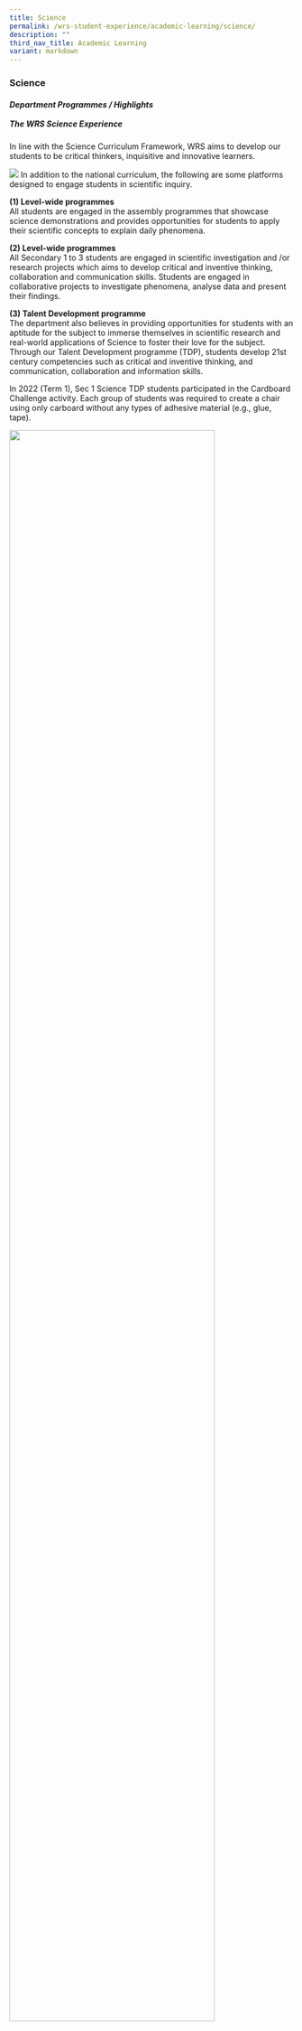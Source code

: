 ```yaml
---
title: Science
permalink: /wrs-student-experience/academic-learning/science/
description: ""
third_nav_title: Academic Learning
variant: markdown
---
```

### **Science**
##### **Department Programmes / Highlights**<br><br>**The WRS Science Experience**

In line with the Science Curriculum Framework, WRS aims to develop our students to be critical thinkers, inquisitive and innovative learners. 

![](/images/Sci__Picture1.jpg)
In addition to the national curriculum, the following are some platforms designed to engage students in scientific inquiry.

**(1) Level-wide programmes**<br>
All students are engaged in the assembly programmes that showcase science demonstrations and provides opportunities for students to apply their scientific concepts to explain daily phenomena.

**(2) Level-wide programmes**<br>
All Secondary 1 to 3 students are engaged in scientific investigation and /or research projects which aims to develop critical and inventive thinking, collaboration and communication skills. Students are engaged in collaborative projects to investigate phenomena, analyse data and present their findings.

**(3) Talent Development programme**<br>
The department also believes in providing opportunities for students with an aptitude for the subject to immerse themselves in scientific research and real-world applications of Science to foster their love for the subject. Through our Talent Development programme (TDP), students develop 21st century competencies such as critical and inventive thinking, and communication, collaboration and information skills.

In 2022 (Term 1), Sec 1 Science TDP students participated in the Cardboard Challenge activity. Each group of students was required to create a chair using only carboard without any types of adhesive material (e.g., glue, tape). 

<img src="/images/sci1.jpg" style="width:85%">

On 28 April 2022, Secondary 1 Science TDP students celebrated World DNA Day through learning to extract DNA from strawberry.

<img src="/images/sci2.jpg" style="width:85%">

The DNA extraction kits used in the workshop were generously provided by Illumina Singapore.

In 2022, the Science TDP students also participated in the following competitions:

**20th Elementz Science Project Competition**
![](/images/Picture1.jpg)

**Science Buskers Festival**
![](/images/Pic%203.png)

**Swift Explorer Singapore**
![](/images/Pic%204.png)

![](/images/Pic%205.png)

#### Electronics ####

Electronics is offered as an O-Level subject in our school. This subject aims to provide students with an understanding of the fundamental working of electronic components and systems, as well as engineering design process. It provides a broad-based foundation for further studies in electronics, engineering and related fields.

Students will have hands-on practical to understand circuits and their functionality. Students not only build prototype circuits but also use computer simulation software to investigate and verify their designs.  

Through coursework projects, students are exposed to engineering design that requires troubleshooting and problem-solving skills. Such exposure enables students to apply the acquired knowledge in an authentic context that allows students to integrate and link what they have learnt across different topics. 

![](/images/Pic11.png)

#### Mobile Robotics ####

Mobile Robotics is offered to Upper Secondary School Normal Technical students in our school.  It focuses on the design, construction, and control of mobile robots. The subject provides students with hands-on experience in building their own robots and lays the foundation for further studies in the field of mechatronics engineering or related fields.

![](/images/Pic%206.png)

Students will learn the basics of electronics and robot design, as well as develop problem-solving and critical thinking skills through hands-on projects and activities. The subject also covers the impact of automated technology on society and its changing nature. It provides students with the essential knowledge and skills that can be useful in pursuing further studies in the field of Robotics.

In 2022, selected Mobile Robotics students from the inaugural Mobile Robotics Talent Programme participated in two competitions, namely the ITE Ignite Challenge and the National Robotics Competition. Students built and coded mobile robots with sensors and actuators to solve problems for authentic tasks such as rescue missions. They had also demonstrated and communicated their ideas and learnings to external judges. As a result of their efforts, they clinched the following awards:
- 3rd Prize for the Sense Time Autonomous Challenge (ITE Ignite)
- Judges Award (Most Futuristic Robot) (National Robotics Competition)

![](/images/Pic%202.png)

#### S.C.I.E.N.C.E. ####

[**S**TIMULATES](https://woodlandsringsec.moe.edu.sg/science/#stimulates)&nbsp;passion for learning

&nbsp;presents&nbsp;[**C**HALLENGES](https://woodlandsringsec.moe.edu.sg/science/#challenges)  

promotes&nbsp;[**I**NQUIRY](https://woodlandsringsec.moe.edu.sg/science/#inquiry)  

[**E**NGAGES](https://woodlandsringsec.moe.edu.sg/science/#engages)&nbsp;the heart, mind and body,

[**N**URTURES](https://woodlandsringsec.moe.edu.sg/science/#nurtures)&nbsp;talent

fosters&nbsp;[**C**REATIVITY](https://woodlandsringsec.moe.edu.sg/science/#creativity)  

and&nbsp;[**E**XCITES](https://woodlandsringsec.moe.edu.sg/science/#excites)&nbsp;learning.

##### **S**TIMULATES&nbsp;passion for learning
<iframe width="700" height="350" src="https://www.youtube.com/embed/Dy4kKtDvSQ0" title="STIMULATES passion for learning" frameborder="0" allow="accelerometer; autoplay; clipboard-write; encrypted-media; gyroscope; picture-in-picture" allowfullscreen=""></iframe>

Performing demonstrations of scientific phenomena ‘live’ excites students and stimulates their passion for learning

##### Presents&nbsp;**C**HALLENGES

<iframe width="700" height="350" src="https://www.youtube.com/embed/Q5-HBNfxRbA" title="Presents CHALLENGES" frameborder="0" allow="accelerometer; autoplay; clipboard-write; encrypted-media; gyroscope; picture-in-picture" allowfullscreen=""></iframe>
(Some images were captured before COVID.)

At WRS, Biology lessons are not restricted to classroom learning! We challenge our students to apply their understanding of biological concepts through the creation of their own plant cell models (using jelly and candies) and engaging hands-on activities such as dissection of sheep hearts. We too, would like our students to experience what life is like working in a biology/medical laboratory by getting them to apply practical skills to determine medical conditions/ diseases through simple biological tests.

##### Promotes&nbsp;**I**NQUIRY

<iframe width="700" height="350" src="https://www.youtube.com/embed/nZiAEFkH_so" title="Promotes INQUIRY" frameborder="0" allow="accelerometer; autoplay; clipboard-write; encrypted-media; gyroscope; picture-in-picture" allowfullscreen=""></iframe>

Secondary 1 students start their scientific endeavour at WRS by&nbsp;**investigating the absorbency of baby diapers**.

They plan and design their own experiments to test their hypothesis of the most absorbent diaper brand.

##### **E**NGAGES&nbsp;the heart, mind and body

<iframe width="700" height="350" src="https://www.youtube.com/embed/661aWSHyLf0" title="ENGAGES the heart, mind and body" frameborder="0" allow="accelerometer; autoplay; clipboard-write; encrypted-media; gyroscope; picture-in-picture" allowfullscreen=""></iframe>
(Some images were captured before COVID.)

WRS is one of 14 schools in Singapore that offers&nbsp;**Mobile Robotics**&nbsp;to students from the Normal (Technical) course of study.

Here, our Mobile Robotics students explore, design and build electronic systems and mobile robots to solve authentic problems. Through learning by doing, students are able to develop core skills in electronics and appreciate the importance of robotics in the industry. Most importantly, they have fun in the process!

##### **N**URTURES&nbsp;talent

<iframe width="700" height="350" src="https://www.youtube.com/embed/AM4S0joYLiI" title="Nurture" frameborder="0" allow="accelerometer; autoplay; clipboard-write; encrypted-media; gyroscope; picture-in-picture" allowfullscreen=""></iframe>

At WRS, the&nbsp;**Science Talent Development Programme**&nbsp;provides a wide range of opportunities designed to enable individual students to discover, pursue and nurture their own aspirations and talents. It caters to students’ varying abilities, strengths, talents and interests, and provides breadth and depth in their journey of learning and self-discovery.

##### Fosters&nbsp;**C**REATIVITY

<iframe width="700" height="350" src="https://www.youtube.com/embed/tdUUT8L_LcE" title="Fosters CREATIVITY" frameborder="0" allow="accelerometer; autoplay; clipboard-write; encrypted-media; gyroscope; picture-in-picture" allowfullscreen=""></iframe>

Students select a daily phenomenon related to chemistry and&nbsp;**collaboratively design an experiment to investigate**&nbsp;the phenomenon. They also hone their communication skills to present their findings creatively.

##### **E**XCITES&nbsp;learning

<iframe width="700" height="350" src="https://www.youtube.com/embed/dZbOPb-9GGI" title="EXCITES learning" frameborder="0" allow="accelerometer; autoplay; clipboard-write; encrypted-media; gyroscope; picture-in-picture" allowfullscreen=""></iframe>

Woodlands Ring Secondary is one of nine schools in Singapore that offers&nbsp;**Electronics at O-Level**.

Typically, students learn Electronics by building simple hardware circuits to verify what they have learnt in theory.

At WRS, besides hardware, Electronics students use computer software to simulate more complex electronics systems before learning the theory, by using tools in the software. This helps them become more skilled at using the industry-standard computer software.